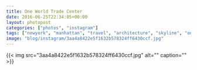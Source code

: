 ```yaml
---
title: One World Trade Center
date: 2016-06-25T22:34:05+00:00
layout: photopost
categories: ["photos", "instagram"]
tags: ["newyork", "manhattan", "travel", "architecture", "skyline", "oneworldtradecenter"]
image: "blog/instagram/3aa4a8422e5f1632b578324ff6430ccf.jpg"
---
```


{{< img src="3aa4a8422e5f1632b578324ff6430ccf.jpg" alt="" caption="" >}}



